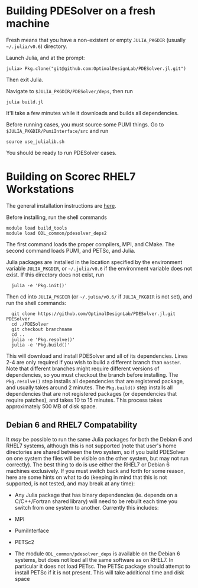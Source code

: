 # Building PDESolver on a fresh machine

Fresh means that you have a non-existent or empty `JULIA_PKGDIR` (usually `~/.julia/v0.6`) directory.

Launch Julia, and at the prompt:
```
julia> Pkg.clone("git@github.com:OptimalDesignLab/PDESolver.jl.git")
```
Then exit Julia.

Navigate to `$JULIA_PKGDIR/PDESolver/deps`, then run
```
julia build.jl
```
It'll take a few minutes while it downloads and builds all dependencies.

Before running cases, you must source some PUMI things. 
Go to `$JULIA_PKGDIR/PumiInterface/src` and run
```
source use_julialib.sh
```

You should be ready to run PDESolver cases.

# Building on Scorec RHEL7 Workstations

The general installation instructions are [here](http://www.optimaldesignlab.com/PDESolver.jl/build.html).

Before installing, run the shell commands

```
module load build_tools
module load ODL_common/pdesolver_deps2
```

The first command loads the proper compilers, MPI, and CMake.
The second command loads PUMI, and PETSc, and Julia.

Julia packages are installed in the location specified by the environment
variable `JULIA_PKGDIR`, or `~/.julia/v0.6` if the environment variable
does not exist.  If this directory does not exist, run

```
  julia -e 'Pkg.init()'
```

Then cd into `JULIA_PKGDIR` (or `~/.julia/v0.6/` if `JULIA_PKGDIR` is not set), and run the shell commands:

```
  git clone https://github.com/OptimalDesignLab/PDESolver.jl.git PDESolver
  cd ./PDESolver
  git checkout branchname
  cd ..
  julia -e 'Pkg.resolve()'
  julia -e 'Pkg.build()'
```

This will download and install PDESolver and all of its dependencies.
Lines 2-4 are only required if you wish to build a different branch than
`master`.  Note that different branches might require different versions
of dependencies, so you must checkout the branch before installing.
The `Pkg.resolve()` step installs all dependencies that are registered
package, and usually takes around 2 minutes.
The `Pkg.build()` step installs all dependencies that are
not registered packages (or dependencies that require patches), and
takes 10 to 15 minutes.  This process takes approximately 500 MB of disk
space.


## Debian 6 and RHEL7 Compatability

It *may* be possible to run the same Julia packages for both the Debian 6
and RHEL7 systems, although this is not supported (note that user's
home directories are shared between the two system, so if you build
PDESolver on one system the files will be visible on the other system,
but may not run correctly).  The best thing to do is use either
the RHEL7 or Debian 6 machines exclusively.  If you must switch back
and forth for some reason, here are some hints on what to do (keeping in
mind that this is not supported, is not tested, and may break at any time):

 * Any Julia package that has binary dependencies (ie. depends on a C/C++/Fortran shared library) will need to be rebuilt each time you switch from one system to another.  Currently this includes:

  * MPI
  * PumiInterface
  * PETSc2

 * The module `ODL_common/pdesolver_deps` is available on the Debian 6 systems, but does not load all the same software as on RHEL7.  In particular it does not load PETsc.  The PETSc package should attempt to install PETSc if it is not present.  This will take additional time and disk space




